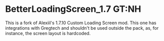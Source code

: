 # BetterLoadingScreen_1.7 GT:NH
This is a fork of Alexiil's 1.7.10 Custom Loading Screen mod. This one has integrations with Gregtech and shouldn't be used outside the pack, as, for instance, the screen layout is hardcoded.
